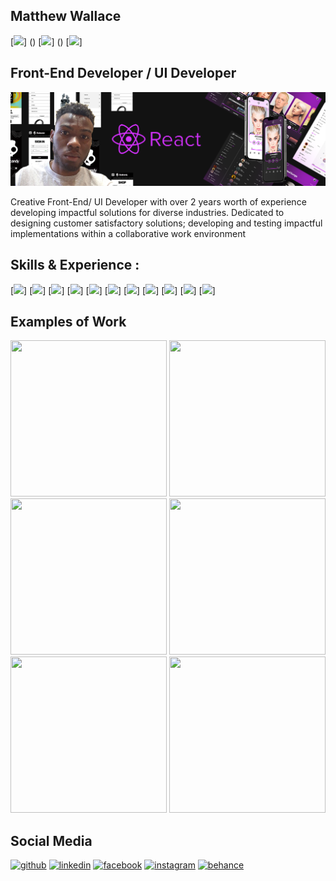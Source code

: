 
## Matthew Wallace 
[<img src='https://i.pinimg.com/originals/9d/dd/0c/9ddd0cf77c1d495dd57e8ca2a37a7906.gif' width='150px'/>] () [<img src='https://i.pinimg.com/originals/62/29/11/622911c34890dd8889ac6be8e1945df2.gif' width='150px'/>] () [<img src='https://raw.githubusercontent.com/innng/innng/master/assets/kyubey.gif' width='150px'/>] 


## Front-End Developer / UI Developer
![Front-End Developer / UI Developer](https://github.com/matthewowallace/matthewowallace/blob/main/git%20cover.png)

Creative Front-End/ UI Developer with over 2 years worth of experience developing impactful solutions for diverse industries. Dedicated to designing customer satisfactory solutions; developing and testing impactful implementations within a collaborative work environment

## Skills & Experience : 
[<img src="https://camo.githubusercontent.com/533da8800843b57b91a3227ce7d151ca865a0eeaae675715e209c0092314fa96/68747470733a2f2f696d672e736869656c64732e696f2f62616467652f2d52656163742d3435623864383f7374796c653d666c61742d737175617265266c6f676f3d7265616374266c6f676f436f6c6f723d7768697465"/>]
[<img src="https://camo.githubusercontent.com/0c3a16a22ae058cfe38a06dc9ea16404cf006409262f547c9ccfa3ec8b30f71e/68747470733a2f2f696d672e736869656c64732e696f2f62616467652f2d48544d4c352d4533344632363f7374796c653d666c61742d737175617265266c6f676f3d68746d6c35266c6f676f436f6c6f723d7768697465"/>]
[<img src="https://camo.githubusercontent.com/7f8b6716845b5d9cd69f8ce04e587bb955f45040549f33cbd5e9baf464ae5e7e/68747470733a2f2f696d672e736869656c64732e696f2f62616467652f2d4e6573744a732d6561323834353f7374796c653d666c61742d737175617265266c6f676f3d6e6573746a73266c6f676f436f6c6f723d7768697465"/>]
[<img src="https://camo.githubusercontent.com/1e50ab849e8c196ea962ac3b966a15924234879eeb85f9dd0e0431e43a145b43/68747470733a2f2f696d672e736869656c64732e696f2f62616467652f2d4e504d2d4342333833373f7374796c653d666c61742d737175617265266c6f676f3d6e706d266c6f676f436f6c6f723d7768697465"/>]
[<img src="https://camo.githubusercontent.com/5ffd853b0824728d0a8ce1f5dd3634891bb73fe5c560b423eb45c0e34be4581c/68747470733a2f2f696d672e736869656c64732e696f2f62616467652f2d52656475782d3736344142433f7374796c653d666c61742d737175617265266c6f676f3d7265647578266c6f676f436f6c6f723d7768697465"/>]
[<img src="https://camo.githubusercontent.com/5ffd853b0824728d0a8ce1f5dd3634891bb73fe5c560b423eb45c0e34be4581c/68747470733a2f2f696d672e736869656c64732e696f2f62616467652f2d52656475782d3736344142433f7374796c653d666c61742d737175617265266c6f676f3d7265647578266c6f676f436f6c6f723d7768697465"/>]
[<img src="https://camo.githubusercontent.com/6f71b989e6d32eda6a2291e89b3f5cd9eed18c2ccbf20d6fb9a7565f2d39e190/68747470733a2f2f696d672e736869656c64732e696f2f62616467652f2d50726574746965722d4637423933453f7374796c653d666c61742d737175617265266c6f676f3d7072657474696572266c6f676f436f6c6f723d7768697465"/>]
[<img src="https://camo.githubusercontent.com/df9a415742879e049b994a440b13cdc2333bbafc7635a958968e93a25c038f2f/68747470733a2f2f696d672e736869656c64732e696f2f62616467652f5675652532306a732d3335343935453f7374796c653d666f722d7468652d6261646765266c6f676f3d767565646f746a73266c6f676f436f6c6f723d344643303844"/>]
[<img src="https://camo.githubusercontent.com/044d432f3aa4312c01432feee15d783a42c73ed3e6180ea6d92441b4dd4e80af/68747470733a2f2f696d672e736869656c64732e696f2f62616467652f4761747362792d3636333339393f7374796c653d666f722d7468652d6261646765266c6f676f3d676174736279266c6f676f436f6c6f723d7768697465" />]
[<img src="https://camo.githubusercontent.com/1c60295c7efc9d28d2d9f8f6e7c8f2324db9b2a4b58b5092b584cecdf630dcc7/68747470733a2f2f696d672e736869656c64732e696f2f62616467652f6e7578742532306a732d3030433538453f7374796c653d666f722d7468652d6261646765266c6f676f3d6e757874646f746a73266c6f676f436f6c6f723d7768697465" />]
[<img src="https://camo.githubusercontent.com/c5348b2ca69dde247e3d291e93a3417f35f5c1bb35cae8ef745ad81075c39112/68747470733a2f2f696d672e736869656c64732e696f2f62616467652f556e6974792d3130303030303f7374796c653d666f722d7468652d6261646765266c6f676f3d756e697479266c6f676f436f6c6f723d7768697465" />]

## Examples of Work

<span>
<img src="https://scontent.fktp2-1.fna.fbcdn.net/v/t1.6435-9/s600x600/162218497_3958251194241405_1024333494781576987_n.jpg?_nc_cat=109&ccb=1-5&_nc_sid=730e14&_nc_ohc=UZJEe5rRD0QAX_CL_7B&_nc_ht=scontent.fktp2-1.fna&oh=00_AT8zbEqr0PN6pbntPeYMLzCB1mdVLcrY94KrkAptKPvchA&oe=62254768" width="250" height="250"/>

<img src="https://scontent.fktp2-1.fna.fbcdn.net/v/t1.6435-9/p600x600/204995871_4257745990958589_2543811449373770488_n.jpg?_nc_cat=101&ccb=1-5&_nc_sid=730e14&_nc_ohc=JhMZlC7FkuoAX_p_oxV&_nc_ht=scontent.fktp2-1.fna&oh=00_AT8_3ej3doA0peyD0moWjpH2f2WRcOTpzL9HSEBa_8Xh6w&oe=6224245B" width="250" height="250"/>

<img src="https://scontent.fktp2-1.fna.fbcdn.net/v/t1.6435-9/s600x600/161740401_3957993044267220_5306126495439312304_n.jpg?_nc_cat=111&ccb=1-5&_nc_sid=730e14&_nc_ohc=DXTBTInF4eMAX-HbDUj&tn=ffRstH0O3UpE2nhN&_nc_ht=scontent.fktp2-1.fna&oh=00_AT-4uJ9UXXA1s-CrJdmibA9tgYIBiTTDBN2zlNOlM_s1ww&oe=6223AC99" width="250" height="250"/>
  
<img src="https://github.com/matthewowallace/matthewowallace/blob/main/10.png" width="250" height="250"/>
  
<img src="https://github.com/matthewowallace/matthewowallace/blob/main/5.png" width="250" height="250" />
  
<img src="https://scontent.fktp2-1.fna.fbcdn.net/v/t1.6435-9/p180x540/168845845_4017638394969351_3174487645314005311_n.jpg?_nc_cat=111&ccb=1-5&_nc_sid=730e14&_nc_ohc=zUSOT-Ye11YAX_ehli8&_nc_ht=scontent.fktp2-1.fna&oh=00_AT8e43p7IcARRXwmMwAYAyFtbBfpCHmDDD3qh_rk5_7x1w&oe=6224CB56" width="250" height="250" />
<span/>

 ## Social Media
  
 <div/> 
  
[<img src='https://img.shields.io/badge/GitHub-100000?style=for-the-badge&logo=github&logoColor=white' alt='github' height='40' color='#FF00FF'>](https://github.com/matthewowallace)  [<img src='https://camo.githubusercontent.com/a493f6833f99fb3c85788d6d9305e6b7a42b838e5ee5d138fd9a8214a7e77472/68747470733a2f2f696d672e736869656c64732e696f2f62616467652f6c696e6b6564696e2d2532333030373742352e7376673f267374796c653d666f722d7468652d6261646765266c6f676f3d6c696e6b6564696e266c6f676f436f6c6f723d7768697465' alt='linkedin' height='40' color='#FF00FF'>](https://www.linkedin.com/in/https://www.linkedin.com/in/matthew-w-8748b0196//)  [<img src='https://img.shields.io/badge/Facebook-1877F2?style=for-the-badge&logo=facebook&logoColor=white' alt='facebook' height='40' color='#FF00FF'>](https://www.facebook.com/MatthewWallace)  [<img src='https://img.shields.io/badge/Instagram-E4405F?style=for-the-badge&logo=instagram&logoColor=white' alt='instagram' height='40' color='#FF00FF'>](https://www.instagram.com/matthewowallace/)  [<img src='https://camo.githubusercontent.com/7682cd75b45cbe5504360205624d2a57fba784c84d0bdaf7c553406d5c6b1bda/68747470733a2f2f696d672e736869656c64732e696f2f62616467652f426568616e63652d3030353446373f7374796c653d666f722d7468652d6261646765266c6f676f3d626568616e6365266c6f676f436f6c6f723d7768697465' alt='behance' height='40' color='#fff'>](https://www.behance.net/matthewwallace4)  
